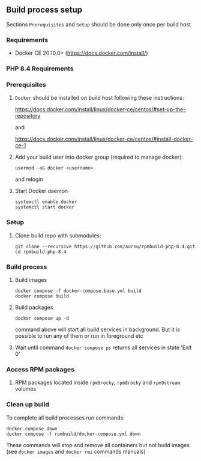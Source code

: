 ## Build process setup

Sections `Prerequisites` and `Setup` should be done only once per build host

### Requirements

* Docker CE 20.10.0+ (https://docs.docker.com/install/)

### PHP 8.4 Requirements

### Prerequisites

1. `Docker` should be installed on build host following these instructions:

    https://docs.docker.com/install/linux/docker-ce/centos/#set-up-the-repository

    and

    https://docs.docker.com/install/linux/docker-ce/centos/#install-docker-ce-1

3. Add your build user into docker group (required to manage docker):

    ```
    usermod -aG docker <username>
    ```

    and relogin

4. Start Docker daemon

    ```
    systemctl enable docker
    systemctl start docker
    ```

### Setup

1. Clone build repo with submodules:

    ```
    git clone --recursive https://github.com/aursu/rpmbuild-php-8.4.git
    cd rpmbuild-php-8.4
    ```

### Build process


1. Build images

    ```
    docker compose -f docker-compose.base.yml build
    docker compose build
    ```

2. Build packages

    ```
    docker compose up -d
    ```

    command above will start all build services in background. But it is possible
    to run any of them or run in foreground etc

3. Wait until command `docker compose ps` returns all services in state 'Exit 0'

### Access RPM packages

1. RPM packages located inside `rpm9rocky`, `rpm8rocky` and `rpm9stream` volumes

### Clean up build

To complete all build processes run commands:

```
docker compose down
docker compose -f rpmbuild/docker-compose.yml down
```

These commands will stop and remove all containers but not build images (see
`docker images` and `docker rmi` commands manuals)
